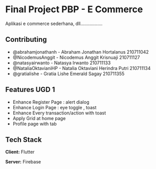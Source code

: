 # Final Project PBP - E Commerce

Aplikasi e commerce sederhana, dll.................

## Contributing

- @abrahamjonathanh - Abraham Jonathan Hortalanus 210711042
- @NicodemusAnggit - Nicodemus Anggit Krisnuaji 210711127
- @natasyairwanto - Natasya Irwanto 210711133
- @NataliaOktavianiHP - Natalia Oktaviani Herindra Putri 210711134
- @gratialishe - Gratia Lishe Emerald Sagay 210711355

## Features UGD 1

- Enhance Register Page : alert dialog
- Enhance Login Page : eye toggle , toast
- Enhance Every transaction/action with toast
- Apply Grid at home page
- Profile page with tab

## Tech Stack

**Client:** Flutter

**Server:** Firebase
